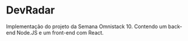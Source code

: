 # DevRadar
Implementação do projeto da Semana Omnistack 10. Contendo um back-end Node.JS e um front-end com React.


